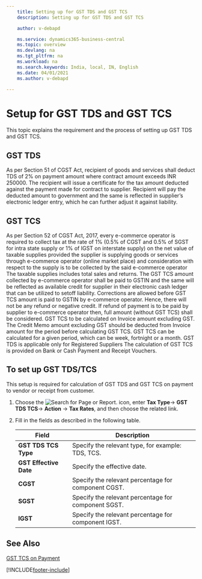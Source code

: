 ```yaml
---
    title: Setting up for GST TDS and GST TCS
    description: Setting up for GST TDS and GST TCS

    author: v-debapd

    ms.service: dynamics365-business-central
    ms.topic: overview
    ms.devlang: na
    ms.tgt_pltfrm: na
    ms.workload: na
    ms.search.keywords: India, local, IN, English
    ms.date: 04/01/2021
    ms.author: v-debapd

---
```

# Setup for GST TDS and GST TCS 


This topic explains the requirement and the process of setting up GST TDS and GST TCS.

## GST TDS 

As per Section 51 of CGST Act, recipient of goods and services shall deduct TDS of 2% on payment amount where contract amount exceeds INR 250000. The recipient will issue a certificate for the tax amount deducted against the payment made for contract to supplier. Recipient will pay the deducted amount to government and the same is reflected in supplier’s electronic ledger entry, which he can further adjust it against liability.

## GST TCS

As per Section 52 of CGST Act, 2017, every e-commerce operator is required to collect tax at the rate of 1% (0.5% of CGST and 0.5% of SGST for intra state supply or 1% of IGST on interstate supply) on the net value of taxable supplies provided the supplier is supplying goods or services through e-commerce operator (online market place) and consideration with respect to the supply is to be collected by the said e-commerce operator The taxable supplies includes total sales and returns. 
The GST TCS amount collected by e-commerce operator shall be paid to GSTIN and the same will be reflected as available credit for supplier in their electronic cash ledger that can be utilized to setoff liability.
Corrections are allowed before GST TCS amount is paid to GSTIN by e-commerce operator.
Hence, there will not be any refund or negative credit. If refund of payment is to be paid by supplier to e-commerce operator then, full amount (without GST TCS) shall be considered.
GST TCS to be calculated on Invoice amount excluding GST. The Credit Memo amount excluding GST should be deducted from Invoice amount for the period before calculating GST TCS.
GST TCS can be calculated for a given period, which can be week, fortnight or a month.
GST TDS is applicable only for Registered Suppliers
The calculation of GST TCS is provided on Bank or Cash Payment and Receipt Vouchers.


## To set up GST TDS/TCS

This setup is required for calculation of GST TDS and GST TCS on payment to vendor or receipt from customer.

1. Choose the ![Search for Page or Report.](image/search_small.png "Search for Page or Report icon") icon, enter **Tax Type**-> **GST TDS TCS**-> **Action** -> **Tax Rates**, and then choose the related link.
2. Fill in the fields as described in the following table.
    
    |Field|Description| 
    |---------------------------------|  ---------------------------------------|
    |**GST TDS TCS Type**|Specify the relevant type, for example: TDS, TCS.|
    |**GST Effective Date**|Specify the effective date.|
    |**CGST**|Specify the relevant percentage for component CGST.|
    |**SGST**|Specify the relevant percentage for component SGST.|
    |**IGST**|Specify the relevant percentage for component IGST.|


## See Also 
[GST TCS on Payment](GST-TCS-on-Payment.md)




















[!INCLUDE[footer-include](../../includes/footer-banner.md)]